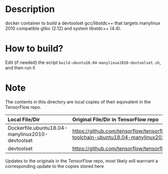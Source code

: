 # Description

docker container to build a devtoolset gcc/libstdc++ that targets manylinux 2010 compatible glibc (2.12) and system libstdc++ (4.4).


# How to build?

Edit (if needed) the script `build-ubuntu18.04-manylinux2010-devtoolset.sh`, and then run it

# Note

The contents in this directory are local copies of their equivalent in the TensorFlow repo.

| Local File/Dir | Original File/Dir in TensorFlow repo |
|:---|:---|
| Dockerfile.ubuntu18.04-manylinux2010-devtoolset | https://github.com/tensorflow/tensorflow/blob/master/tensorflow/tools/ci_build/Dockerfile.local-toolchain-ubuntu18.04-manylinux2010 |
| devtoolset | https://github.com/tensorflow/tensorflow/tree/master/tensorflow/tools/ci_build/devtoolset |


Updates to the originals in the TensorFlow repo, most likely will warrrant a corresponding update to the copies stored here


